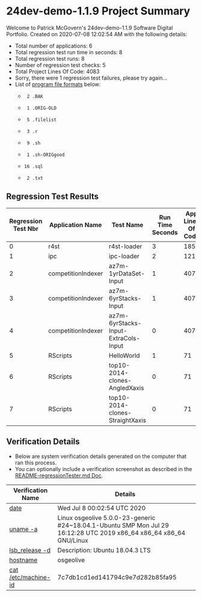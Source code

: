 # 24dev-demo-1.1.9 Project Summary 
Welcome to Patrick McGovern's 24dev-demo-1.1.9 Software Digital Portfolio. Created on 2020-07-08 12:02:54 AM with the following details:
* Total number of applications: 6
* Total regression test run time in seconds: 8 
* Total regression test runs: 8  
* Number of regression test checks: 5
* Total Project Lines Of Code: 4083
* Sorry, there were 1 regression test failures, please try again...
* List of [program file formats](https://en.wikipedia.org/wiki/List_of_file_formats) below: 
   *      2 .BAK
   *      1 .ORIG-OLD
   *      5 .filelist
   *      3 .r
   *      9 .sh
   *      1 .sh-ORIGgood
   *     16 .sql
   *      2 .txt

## Regression Test Results 
Regression Test Nbr|Application Name|Test Name|Run Time Seconds|App Lines Of Code|Pass or Fail
 --- | --- | --- | --- | --- | --- 
0|r4st|r4st-loader|3|1855|Pass
1|ipc|ipc-loader|2|1212|Pass
2|competitionIndexer|az7m-1yrDataSet-Input|1|407|Pass
3|competitionIndexer|az7m-6yrStacks-Input|1|407|Pass
4|competitionIndexer|az7m-6yrStacks-Input-ExtraCols-Input|0|407|Pass
5|RScripts|HelloWorld|1|71|Fail
6|RScripts|top10-2014-clones-AngledXaxis|0|71|Fail
7|RScripts|top10-2014-clones-StraightXaxis|0|71|Fail

## Verification Details
* Below are system verification details generated on the computer that ran this process. 
* You can optionally include a verification screenshot as described in the [README-regressionTester.md Doc](24dev-demo/apps/regressionTester/docs/README-regressionTester.md). 

Verification Name|Details  
 --- | --- 
[date](https://en.wikipedia.org/wiki/System_time)|Wed Jul  8 00:02:54 UTC 2020
[uname -a](https://en.wikipedia.org/wiki/Uname)|Linux osgeolive 5.0.0-23-generic #24~18.04.1-Ubuntu SMP Mon Jul 29 16:12:28 UTC 2019 x86_64 x86_64 x86_64 GNU/Linux
[lsb_release -d](https://refspecs.linuxbase.org/LSB_3.0.0/LSB-PDA/LSB-PDA/lsbrelease.html)|Description:	Ubuntu 18.04.3 LTS
[hostname](https://en.wikipedia.org/wiki/Hostname)|osgeolive
[cat /etc/machine-id](https://www.freedesktop.org/software/systemd/man/machine-id.html)|7c7db1cd1ed141794c9e7d282b85fa95 
